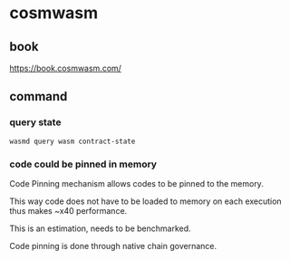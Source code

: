 # cosmwasm 

## book 
https://book.cosmwasm.com/

## command 

### query state
`wasmd query wasm contract-state `







### code could be pinned in memory
Code Pinning mechanism allows codes to be pinned to the memory.

This way code does not have to be loaded to memory on each execution thus makes ~x40 performance.

This is an estimation, needs to be benchmarked.

Code pinning is done through native chain governance.